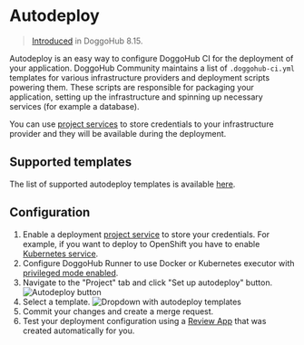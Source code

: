 # Autodeploy

> [Introduced][mr-8135] in DoggoHub 8.15.

Autodeploy is an easy way to configure DoggoHub CI for the deployment of your
application. DoggoHub Community maintains a list of `.doggohub-ci.yml`
templates for various infrastructure providers and deployment scripts
powering them. These scripts are responsible for packaging your application,
setting up the infrastructure and spinning up necessary services (for
example a database).

You can use [project services][project-services] to store credentials to
your infrastructure provider and they will be available during the
deployment.

## Supported templates

The list of supported autodeploy templates is available [here][autodeploy-templates].

## Configuration

1. Enable a deployment [project service][project-services] to store your
credentials. For example, if you want to deploy to OpenShift you have to
enable [Kubernetes service][kubernetes-service].
1. Configure DoggoHub Runner to use Docker or Kubernetes executor with
[privileged mode enabled][docker-in-docker].
1. Navigate to the "Project" tab and click "Set up autodeploy" button.
   ![Autodeploy button](img/autodeploy_button.png)
1. Select a template.
  ![Dropdown with autodeploy templates](img/autodeploy_dropdown.png)
1. Commit your changes and create a merge request.
1. Test your deployment configuration using a [Review App][review-app] that was
created automatically for you.

[mr-8135]: https://doggohub.com/doggohub-org/doggohub-ce/merge_requests/8135
[project-services]: ../../project_services/project_services.md
[autodeploy-templates]: https://doggohub.com/doggohub-org/doggohub-ci-yml/tree/master/autodeploy
[kubernetes-service]: ../../project_services/kubernetes.md
[docker-in-docker]: ../docker/using_docker_build.md#use-docker-in-docker-executor
[review-app]: ../review_apps/index.md
